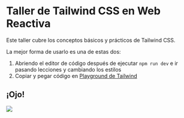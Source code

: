 
# Taller de Tailwind CSS en Web Reactiva

Este taller cubre los conceptos básicos y prácticos de Tailwind CSS.

La mejor forma de usarlo es una de estas dos:

1. Abriendo el editor de código después de ejecutar `npm run dev` e ir pasando lecciones y cambiando los estilos
2. Copiar y pegar código en [Playground de Tailwind](https://play.tailwindcss.com/)
  

## ¡Ojo!

<div class="flex justify-center mt-8">
  <img src="https://c.tenor.com/gTg8ZSZMR6YAAAAC/tenor.gif" />
</div>